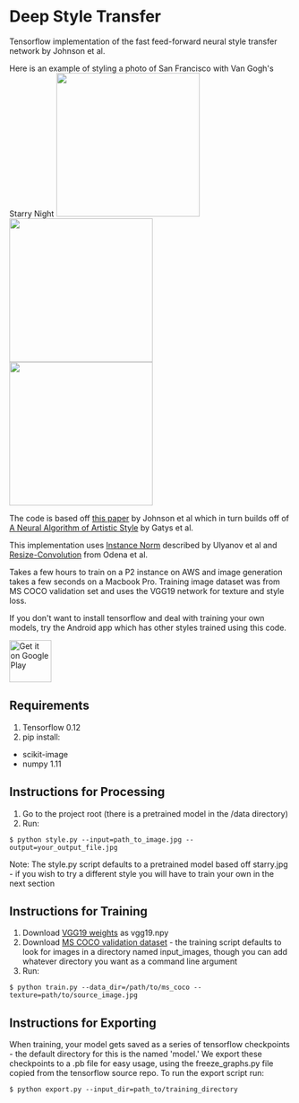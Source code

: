 # Deep Style Transfer
Tensorflow implementation of the fast feed-forward neural style transfer network by Johnson et al.

Here is an example of styling a photo of San Francisco with Van Gogh's Starry Night
<img src='https://github.com/albertlai/deep-style-transfer/raw/master/data/sf.jpg' height=256/>
<img src='https://github.com/albertlai/deep-style-transfer/raw/master/data/starry.jpg' height=256/>
<img src='https://github.com/albertlai/deep-style-transfer/raw/master/data/styled.jpg' height=256/>

The code is based off [this paper](http://cs.stanford.edu/people/jcjohns/eccv16/) by Johnson et al which in turn builds
off of [A Neural Algorithm of Artistic Style](https://arxiv.org/abs/1508.06576) by Gatys et al.

This implementation uses [Instance Norm](https://arxiv.org/abs/1607.08022) described by Ulyanov et al and 
[Resize-Convolution](http://distill.pub/2016/deconv-checkerboard/) from Odena et al.

Takes a few hours to train on a P2 instance on AWS and image generation takes a few seconds on a Macbook Pro. Training image dataset was from MS COCO validation set and uses the VGG19 network for texture and style loss.

If you don't want to install tensorflow and deal with training your own models, try the Android app which has other styles trained using this code.

<a href='https://play.google.com/store/apps/details?id=com.shiftingbit.swapstyle&pcampaignid=MKT-Other-global-all-co-prtnr-py-PartBadge-Mar2515-1'><img alt='Get it on Google Play' height='75px' src='https://play.google.com/intl/en_us/badges/images/generic/en_badge_web_generic.png'/></a>

## Requirements
1. Tensorflow 0.12
2. pip install:
  * scikit-image
  * numpy 1.11 

## Instructions for Processing
1. Go to the project root (there is a pretrained model in the /data directory)
2. Run:
```
$ python style.py --input=path_to_image.jpg --output=your_output_file.jpg
```
Note: The style.py script defaults to a pretrained model based off starry.jpg - if you wish to try a different style you will have to train your own in the next section

## Instructions for Training
1. Download [VGG19 weights](https://mega.nz/#!xZ8glS6J!MAnE91ND_WyfZ_8mvkuSa2YcA7q-1ehfSm-Q1fxOvvs) as vgg19.npy
2. Download [MS COCO validation dataset](http://mscoco.org/dataset/#download) - the training script defaults to look for images in a directory named input_images, though you can add whatever directory you want as a command line argument
3. Run:
```
$ python train.py --data_dir=/path/to/ms_coco --texture=path/to/source_image.jpg
```
## Instructions for Exporting
When training, your model gets saved as a series of tensorflow checkpoints - the default directory for this is the named 'model.' We export these checkpoints to a .pb file for easy usage, using the freeze_graphs.py file copied from the tensorflow source repo. To run the export script run:
``` 
$ python export.py --input_dir=path_to/training_directory
```
